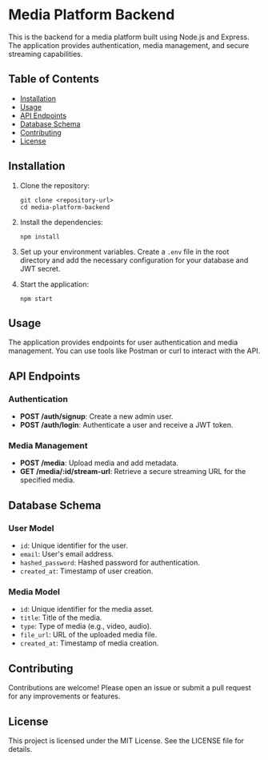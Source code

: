 # Media Platform Backend

This is the backend for a media platform built using Node.js and Express. The application provides authentication, media management, and secure streaming capabilities.

## Table of Contents

- [Installation](#installation)
- [Usage](#usage)
- [API Endpoints](#api-endpoints)
- [Database Schema](#database-schema)
- [Contributing](#contributing)
- [License](#license)

## Installation

1. Clone the repository:
   ```
   git clone <repository-url>
   cd media-platform-backend
   ```

2. Install the dependencies:
   ```
   npm install
   ```

3. Set up your environment variables. Create a `.env` file in the root directory and add the necessary configuration for your database and JWT secret.

4. Start the application:
   ```
   npm start
   ```

## Usage

The application provides endpoints for user authentication and media management. You can use tools like Postman or curl to interact with the API.

## API Endpoints

### Authentication

- **POST /auth/signup**: Create a new admin user.
- **POST /auth/login**: Authenticate a user and receive a JWT token.

### Media Management

- **POST /media**: Upload media and add metadata.
- **GET /media/:id/stream-url**: Retrieve a secure streaming URL for the specified media.

## Database Schema

### User Model

- `id`: Unique identifier for the user.
- `email`: User's email address.
- `hashed_password`: Hashed password for authentication.
- `created_at`: Timestamp of user creation.

### Media Model

- `id`: Unique identifier for the media asset.
- `title`: Title of the media.
- `type`: Type of media (e.g., video, audio).
- `file_url`: URL of the uploaded media file.
- `created_at`: Timestamp of media creation.

## Contributing

Contributions are welcome! Please open an issue or submit a pull request for any improvements or features.

## License

This project is licensed under the MIT License. See the LICENSE file for details.